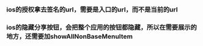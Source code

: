 ### ios的授权拿去签名的url，需要是入口的url，而不是当前的url



### ios的隐藏分享按钮，会把整个应用的按钮都隐藏，所以在需要展示的地方，还需要加showAllNonBaseMenuItem

